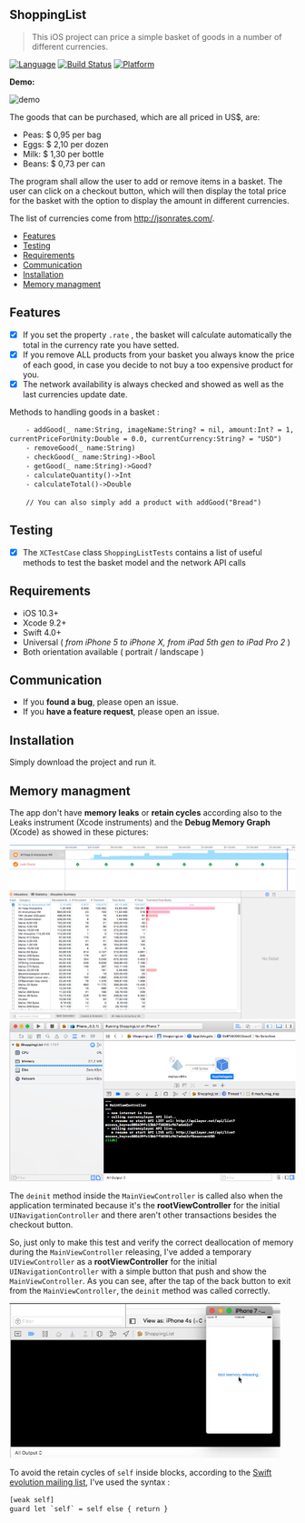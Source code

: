## ShoppingList
>This iOS project can price a simple basket of goods in a number of different currencies.

[![Language](http://img.shields.io/badge/language-swift-brightgreen.svg?style=flat
)](https://developer.apple.com/swift)
[![Build Status](https://travis-ci.org/Alamofire/Alamofire.svg?branch=master)](https://travis-ci.org/Alamofire/Alamofire)
[![Platform](http://img.shields.io/badge/platform-ios-blue.svg?style=flat
)](https://developer.apple.com/iphone/index.action)

**Demo:**

![demo](demo4.gif) 

The goods that can be purchased, which are all priced in US$, are:
- Peas: $ 0,95 per bag
- Eggs: $ 2,10 per dozen
- Milk: $ 1,30 per bottle
- Beans: $ 0,73 per can


The program shall allow the user to add or remove items in a basket. The user can click on a checkout button, which will then display the total price for the basket with the option to display the amount in different currencies.

The list of currencies come from http://jsonrates.com/.

- [Features](#features)
- [Testing](#testing)
- [Requirements](#requirements)
- [Communication](#communication)
- [Installation](#installation)
- [Memory managment](#memory-managment)

## Features

- [x] If you set the property ```.rate``` , the basket will calculate automatically the total in the currency rate you have setted.
- [x] If you remove ALL products from your basket you always know the price of each good, in case you decide to not buy a too expensive product for you.
- [x] The network availability is always checked and showed as well as the last currencies update date.

Methods to handling goods in a basket :
```
    - addGood(_ name:String, imageName:String? = nil, amount:Int? = 1, currentPriceForUnity:Double = 0.0, currentCurrency:String? = "USD") 
    - removeGood(_ name:String) 
    - checkGood(_ name:String)->Bool
    - getGood(_ name:String)->Good?
    - calculateQuantity()->Int
    - calculateTotal()->Double

    // You can also simply add a product with addGood("Bread")
```

## Testing
- [x] The ```XCTestCase``` class ```ShoppingListTests``` contains a list of useful methods to test the basket model and the network API calls

## Requirements

- iOS 10.3+
- Xcode 9.2+
- Swift 4.0+
- Universal ( _from iPhone 5 to iPhone X, from iPad 5th gen to iPad Pro 2_ )
- Both orientation available ( portrait  / landscape )

## Communication

- If you **found a bug**, please open an issue.
- If you **have a feature request**, please open an issue.

## Installation

Simply download the project and run it.

## Memory managment

The app don't have **memory leaks** or **retain cycles** according also to the Leaks instrument (Xcode instruments) and the **Debug Memory Graph** (Xcode) as showed in these pictures:

![](leaks.png) 
![](xcodedmg.png) 

The ```deinit``` method inside the ```MainViewController``` is called also when the application terminated because it's the **rootViewController** for the initial ```UINavigationController``` and there aren't other transactions besides the checkout button.

So, just only to make this test and verify the correct deallocation of memory during the ```MainViewController``` releasing, I've added a temporary ```UIViewController``` as a **rootViewController** for the initial ```UINavigationController``` with a simple button that push and show the ```MainViewController```.  As you can see, after the tap of the back button to exit from the ```MainViewController```, the ```deinit``` method was called correctly.

![](deinit.gif) 

To avoid the retain cycles of ```self``` inside blocks, according to the [Swift evolution mailing list](https://lists.swift.org/pipermail/swift-evolution/Week-of-Mon-20160118/007425.html), I've used the syntax :
```
[weak self]
guard let `self` = self else { return }
```